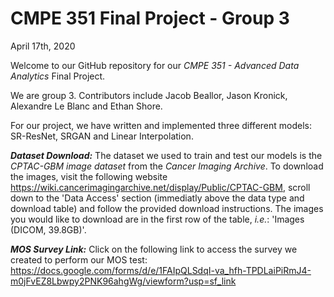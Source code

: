 # CMPE 351 Final Project - Group 3

April 17th, 2020

Welcome to our GitHub repository for our *CMPE 351 - Advanced Data Analytics* Final Project.

We are group 3. Contributors include Jacob Beallor, Jason Kronick, Alexandre Le Blanc and Ethan Shore.

For our project, we have written and implemented three different models: SR-ResNet, SRGAN and Linear Interpolation.

***Dataset Download:***
The dataset we used to train and test our models is the *CPTAC-GBM image dataset* from the *Cancer Imaging Archive*. To download the images, visit the following website https://wiki.cancerimagingarchive.net/display/Public/CPTAC-GBM, scroll down to the 'Data Access' section (immediatly above the data type and download table) and follow the provided download instructions. The images you would like to download are in the first row of the table, *i.e.*: 'Images (DICOM, 39.8GB)'.

***MOS Survey Link:***
Click on the following link to access the survey we created to perform our MOS test: https://docs.google.com/forms/d/e/1FAIpQLSdqI-va_hfh-TPDLaiPiRmJ4-m0jFvEZ8Lbwpy2PNK96ahgWg/viewform?usp=sf_link
